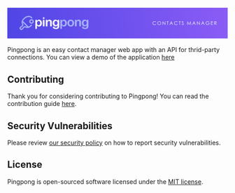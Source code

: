 [![Inertia.js](https://raw.githubusercontent.com/Thavarshan/pingpong/main/.github/banner.jpg)](https://github.com/Thavarshan/pingpong)

Pingpong is an easy contact manager web app with an API for thrid-party connections. You can view a demo of the application [here](https://pingpongcontacts.herokuapp.com)


## Contributing

Thank you for considering contributing to Pingpong! You can read the contribution guide [here](.github/CONTRIBUTING.md).

## Security Vulnerabilities

Please review [our security policy](https://github.com/Thavarshan/pingpong/security/policy) on how to report security vulnerabilities.

## License

Pingpong is open-sourced software licensed under the [MIT license](LICENSE).


